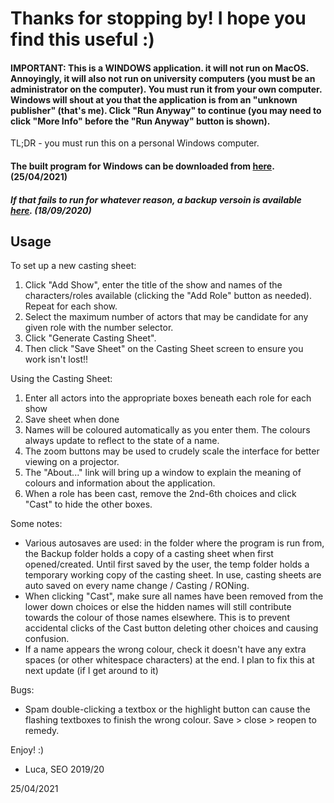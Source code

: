 # Thanks for stopping by! I hope you find this useful :)

#### IMPORTANT: This is a WINDOWS application. it will not run on MacOS. Annoyingly, it will also not run on university computers (you must be an administrator on the computer). You must run it from your own computer. Windows will shout at you that the application is from an "unknown publisher" (that's me). Click "Run Anyway" to continue (you may need to click "More Info" before the "Run Anyway" button is shown).

TL;DR - you must run this on a personal Windows computer.

#### The built program for Windows can be downloaded from <a href="https://drive.google.com/file/d/1ZL_mW-Gjg0B-NCBInUW9AXlddgTK168F/view?usp=sharing" target="_blank">here</a>. (25/04/2021)

##### If that fails to run for whatever reason, a backup versoin is available <a href="https://drive.google.com/file/d/1X35w8wFu25LkgDOpbzbayMH4AoKAy-xq/view?usp=sharing" target="_blank">here</a>. (18/09/2020)

## Usage

To set up a new casting sheet:

1. Click "Add Show", enter the title of the show and names of the characters/roles available (clicking the "Add Role" button as needed). Repeat for each show.
1. Select the maximum number of actors that may be candidate for any given role with the number selector.
1. Click "Generate Casting Sheet".
1. Then click "Save Sheet" on the Casting Sheet screen to ensure you work isn't lost!!

Using the Casting Sheet:

1. Enter all actors into the appropriate boxes beneath each role for each show
1. Save sheet when done
1. Names will be coloured automatically as you enter them. The colours always update to reflect to the state of a name.
1. The zoom buttons may be used to crudely scale the interface for better viewing on a projector.
1. The "About..." link will bring up a window to explain the meaning of colours and information about the application.
1. When a role has been cast, remove the 2nd-6th choices and click "Cast" to hide the other boxes.

Some notes:
* Various autosaves are used: in the folder where the program is run from, the Backup folder holds a copy of a casting sheet when first opened/created. Until first saved by the user, the temp folder holds a temporary working copy of the casting sheet. In use, casting sheets are auto saved on every name change / Casting / RONing.
* When clicking "Cast", make sure all names have been removed from the lower down choices or else the hidden names will still contribute towards the colour of those names elsewhere. This is to prevent accidental clicks of the Cast button deleting other choices and causing confusion.
* If a name appears the wrong colour, check it doesn't have any extra spaces (or other whitespace characters) at the end. I plan to fix this at next update (if I get around to it)

Bugs:
* Spam double-clicking a textbox or the highlight button can cause the flashing textboxes to finish the wrong colour. Save > close > reopen to remedy.

Enjoy! :)
- Luca, SEO 2019/20

25/04/2021
